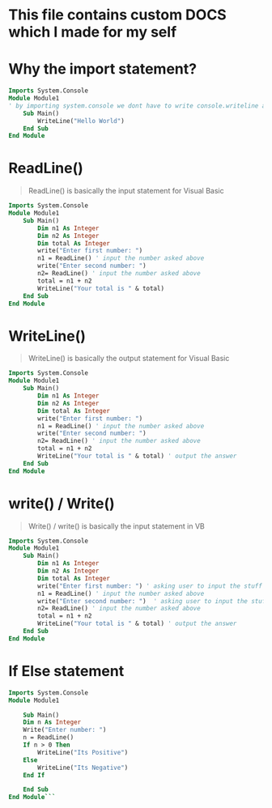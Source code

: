 # This file contains custom DOCS which I made for my self

# Why the import statement?
```vb
Imports System.Console
Module Module1
' by importing system.console we dont have to write console.writeline again and again
    Sub Main()
        WriteLine("Hello World")
    End Sub
End Module
```
# ReadLine()
> ReadLine() is basically the input statement for Visual Basic
```vb
Imports System.Console
Module Module1
    Sub Main()
        Dim n1 As Integer
        Dim n2 As Integer
        Dim total As Integer
        write("Enter first number: ")
        n1 = ReadLine() ' input the number asked above
        write("Enter second number: ")        
        n2= ReadLine() ' input the number asked above
        total = n1 + n2
        WriteLine("Your total is " & total)
    End Sub
End Module
```
# WriteLine()
> WriteLine() is basically the output statement for Visual Basic
```vb
Imports System.Console
Module Module1
    Sub Main()
        Dim n1 As Integer
        Dim n2 As Integer
        Dim total As Integer
        write("Enter first number: ")
        n1 = ReadLine() ' input the number asked above
        write("Enter second number: ")        
        n2= ReadLine() ' input the number asked above
        total = n1 + n2
        WriteLine("Your total is " & total) ' output the answer
    End Sub
End Module
```
# write() / Write()
>Write() / write() is basically the input statement in VB
```vb
Imports System.Console
Module Module1
    Sub Main()
        Dim n1 As Integer
        Dim n2 As Integer
        Dim total As Integer
        write("Enter first number: ") ' asking user to input the stuff  
        n1 = ReadLine() ' input the number asked above
        write("Enter second number: ")  ' asking user to input the stuff      
        n2= ReadLine() ' input the number asked above
        total = n1 + n2
        WriteLine("Your total is " & total) ' output the answer
    End Sub
End Module
```
# If Else statement 
```vb
Imports System.Console
Module Module1

    Sub Main()
    Dim n As Integer
    Write("Enter number: ")
    n = ReadLine()
    If n > 0 Then
        WriteLine("Its Positive")
    Else
        WriteLine("Its Negative")
    End If

    End Sub
End Module```